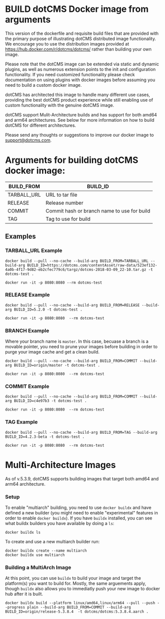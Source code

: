 # BUILD dotCMS Docker image from arguments 

This version of the dockerfile and requisite build files that are provided with the primary purpose of illustrating dotCMS distributed image functionality. We encourage you to use the distribution images provided at  https://hub.docker.com/r/dotcms/dotcms/ rather than building your own image.  

Please note that the dotCMS image can be extended via static and dynamic plugins, as well as numerous extension points to the init and configuration functionality.  If you need customized functionality please check documentation on using plugins with docker images before assuming you need to build a custom docker image. 

dotCMS has architected this image to handle many different use cases, providing the best dotCMS product experience while still enabling use of custom functionality with the genuine dotCMS image.

dotCMS support Mulit-Architecture builds and has support for both amd64 and arm64 architectures. See below for more information on how to build dotCMS for different architectures.

Please send any thoughts or suggestions to improve our docker image to support@dotcms.com. 


# Arguments for building dotCMS docker image: 

|  BUILD_FROM  | BUILD_ID                     |
| ------------ | ---------------              |
| TARBALL_URL  | URL to tar file              |
| RELEASE      | Release number               |
| COMMIT       | Commit hash or branch name to use for build |
| TAG          | Tag to use for build         |


## Examples 

### TARBALL_URL Example 
```
docker build --pull --no-cache --build-arg BUILD_FROM=TARBALL_URL --build-arg BUILD_ID=https://dotcms.com/contentAsset/raw-data/523ef132-4a0b-4f17-9d82-eb2cfec779c6/targz/dotcms-2018-03-09_22-10.tar.gz -t dotcms-test .

docker run -it -p 8080:8080 --rm dotcms-test
```

### RELEASE Example 
```
docker build --pull --no-cache --build-arg BUILD_FROM=RELEASE --build-arg BUILD_ID=5.2.0 -t dotcms-test .

docker run -it -p 8080:8080  --rm dotcms-test
```

### BRANCH Example 
Where your branch name is `master`.  In this case, becuase a branch is a movable pointer, you need to prune your
images before building in order to purge your image cache and get a clean build.
```
docker build --pull --no-cache --build-arg BUILD_FROM=COMMIT --build-arg BUILD_ID=origin/master -t dotcms-test .

docker run -it -p 8080:8080  --rm dotcms-test
```


### COMMIT Example 
```
docker build --pull --no-cache --build-arg BUILD_FROM=COMMIT --build-arg BUILD_ID=c4e97b3 -t dotcms-test .

docker run -it -p 8080:8080  --rm dotcms-test
```

### TAG Example 
```
docker build --pull --no-cache --build-arg BUILD_FROM=TAG --build-arg BUILD_ID=4.2.3-beta -t dotcms-test .

docker run -it -p 8080:8080  --rm dotcms-test
```


# Multi-Architecture Images
As of v.5.3.9, dotCMS supports building images that target both amd64 and arm64 architecture.  

### Setup
To enable "multiarch" building, you need to use `docker buildx` and have defined a new builder (you might need to enable "experimental" features in order to enable `docker buildx`). If you have `buildx` installed, you can see what buildx builders you have available by doing a `ls`:

```
docker buildx ls
```

To create and use a new multiarch builder run:
```
docker buildx create --name multiarch
docker buildx use multiarch
```

### Building a MultiArch Image

At this point, you can use `buildx` to build your image and target the platform(s) you want to build for.  Mostly, the same arguements apply, though `buildx` also allows you to immediatly push your new image to docker hub after it is built.

```
docker buildx build --platform linux/amd64,linux/arm64 --pull --push --progress plain --build-arg BUILD_FROM=COMMIT --build-arg BUILD_ID=origin/release-5.3.8.4  -t dotcms/dotcms:5.3.8.4.aarch .

```
